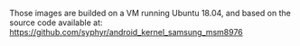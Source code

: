 Those images are builded on a VM running Ubuntu 18.04, and based on the source code available at: https://github.com/syphyr/android_kernel_samsung_msm8976
